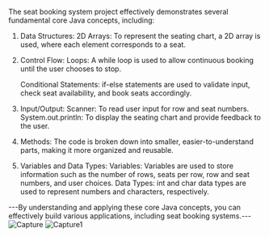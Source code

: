 The seat booking system project effectively demonstrates several fundamental core Java concepts, including:

1. Data Structures:
    2D Arrays: To represent the seating chart, a 2D array is used, where each element corresponds to a seat.
2. Control Flow:
    Loops: A while loop is used to allow continuous booking until the user chooses to stop.
   
    Conditional Statements: if-else statements are used to validate input, check seat availability, and book seats accordingly.
4. Input/Output:
    Scanner: To read user input for row and seat numbers.
    System.out.println: To display the seating chart and provide feedback to the user.
5. Methods:
    The code is broken down into smaller, easier-to-understand parts, making it more organized and reusable.
6. Variables and Data Types:
    Variables: Variables are used to store information such as the number of rows, seats per row, row and seat numbers, and user choices.
    Data Types: int and char data types are used to represent numbers and characters, respectively.


---By understanding and applying these core Java concepts, you can effectively build various applications, including seat booking systems.---
![Capture](https://github.com/user-attachments/assets/12edbf26-f550-4e5b-b7bf-2dbbe929a4e4)
![Capture1](https://github.com/user-attachments/assets/0a49dff6-ab0e-47cf-a254-6391ef640156)
